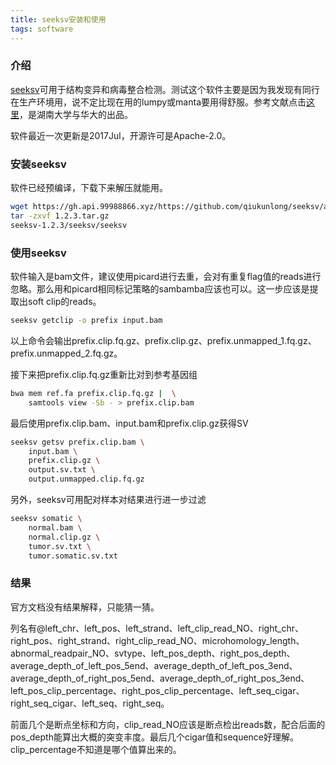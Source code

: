 ```yaml
---
title: seeksv安装和使用
tags: software
---
```


### 介绍

[seeksv](https://github.com/qiukunlong/seeksv)可用于结构变异和病毒整合检测。测试这个软件主要是因为我发现有同行在生产环境用，说不定比现在用的lumpy或manta要用得舒服。参考文献点击[这里](https://academic.oup.com/bioinformatics/article-abstract/33/2/184/2525700/Seeksv-an-accurate-tool-for-somatic-structural)，是湖南大学与华大的出品。

软件最近一次更新是2017Jul，开源许可是Apache-2.0。

### 安装seeksv

软件已经预编译，下载下来解压就能用。
```bash
wget https://gh.api.99988866.xyz/https://github.com/qiukunlong/seeksv/archive/refs/tags/1.2.3.tar.gz
tar -zxvf 1.2.3.tar.gz
seeksv-1.2.3/seeksv/seeksv
```

### 使用seeksv

软件输入是bam文件，建议使用picard进行去重，会对有重复flag值的reads进行忽略。那么用和picard相同标记策略的sambamba应该也可以。这一步应该是提取出soft clip的reads。

```bash
seeksv getclip -o prefix input.bam
```

以上命令会输出prefix.clip.fq.gz、prefix.clip.gz、prefix.unmapped_1.fq.gz、prefix.unmapped_2.fq.gz。

接下来把prefix.clip.fq.gz重新比对到参考基因组
```bash
bwa mem ref.fa prefix.clip.fq.gz |	\
	samtools view -Sb - > prefix.clip.bam
```

最后使用prefix.clip.bam、input.bam和prefix.clip.gz获得SV
```bash
seeksv getsv prefix.clip.bam \
	input.bam \
	prefix.clip.gz \
	output.sv.txt \
	output.unmapped.clip.fq.gz
```

另外，seeksv可用配对样本对结果进行进一步过滤
```bash
seeksv somatic \
	normal.bam \
	normal.clip.gz \
	tumor.sv.txt \
	tumor.somatic.sv.txt
```

### 结果

官方文档没有结果解释，只能猜一猜。

列名有@left_chr、left_pos、left_strand、left_clip_read_NO、right_chr、right_pos、right_strand、right_clip_read_NO、microhomology_length、abnormal_readpair_NO、svtype、left_pos_depth、right_pos_depth、average_depth_of_left_pos_5end、average_depth_of_left_pos_3end、average_depth_of_right_pos_5end、average_depth_of_right_pos_3end、left_pos_clip_percentage、right_pos_clip_percentage、left_seq_cigar、right_seq_cigar、left_seq、right_seq。

前面几个是断点坐标和方向，clip_read_NO应该是断点检出reads数，配合后面的pos_depth能算出大概的突变丰度。最后几个cigar值和sequence好理解。clip_percentage不知道是哪个值算出来的。

